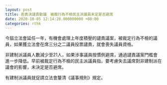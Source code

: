 ```yaml
---
layout: post
title: 若表決譴責動議　被裁行為不檢民主派議員未定是否避席
date: 2020-10-05 12:14:28.000000000 +08:00
categories: rthk
---
```


今屆立法會延任一年，有機會處理上年度積壓的譴責議案，被裁定行為不檢的議員，如果獲立法會在席三分之二議員投票譴責，就會喪失議員資格。

非建制派議員人數減少至21人，如果涉事議員按慣例避席，通過譴責議案門檻會進一步降低。早前被裁定行為不檢的民主派議員指，要考慮失去議席對非建制派在議會的影響，未決定是否避席。

有建制派議員就促請立法會釐清《議事規則》規定。

